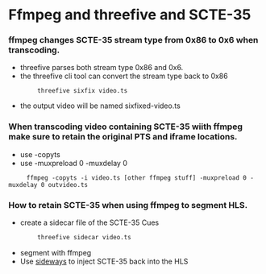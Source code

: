 # Ffmpeg and threefive and SCTE-35

### ffmpeg changes SCTE-35 stream type from 0x86 to 0x6 when transcoding.
* threefive parses both stream type 0x86 and 0x6.
* the threefive cli tool can convert the stream type back to 0x86 
```rebol
        threefive sixfix video.ts
```
* the output video will be named sixfixed-video.ts
    
### When transcoding video containing SCTE-35 wiith ffmpeg make sure to retain the original PTS and iframe locations.
* use -copyts
* use -muxpreload 0 -muxdelay 0
```rebol
     ffmpeg -copyts -i video.ts [other ffmpeg stuff] -muxpreload 0 -muxdelay 0 outvideo.ts
```

### How to retain SCTE-35 when using ffmpeg to segment HLS. 
* create a sidecar file of the SCTE-35 Cues
```sh
        threefive sidecar video.ts
```

* segment with ffmpeg
* Use [sideways](https://github.com/futzu/sideways) to inject SCTE-35 back into the HLS
